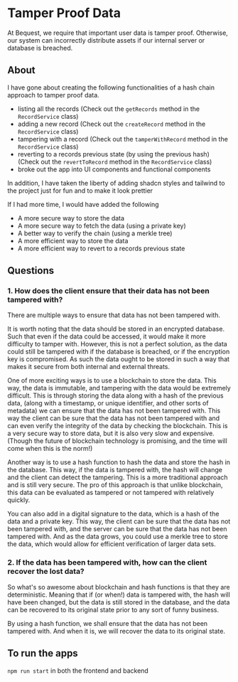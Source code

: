 # Tamper Proof Data

At Bequest, we require that important user data is tamper proof. Otherwise, our system can incorrectly distribute assets if our internal server or database is breached.

## About

I have gone about creating the following functionalities of a hash chain approach to tamper proof data.

- listing all the records (Check out the `getRecords` method in the `RecordService` class)
- adding a new record (Check out the `createRecord` method in the `RecordService` class)
- tampering with a record (Check out the `tamperWithRecord` method in the `RecordService` class)
- reverting to a records previous state (by using the previous hash) (Check out the `revertToRecord` method in the `RecordService` class)
- broke out the app into UI components and functional components

In addition, I have taken the liberty of adding shadcn styles and tailwind to the project just for fun and to make it look prettier

If I had more time, I would have added the following

- A more secure way to store the data
- A more secure way to fetch the data (using a private key)
- A better way to verify the chain (using a merkle tree)
- A more efficient way to store the data
- A more efficient way to revert to a records previous state

## Questions

### **1. How does the client ensure that their data has not been tampered with?**

There are multiple ways to ensure that data has not been tampered with.

It is worth noting that the data should be stored in an encrypted database. Such that even if the data could be accessed, it would make it more difficulty to tamper with. However, this is not a perfect solution, as the data could still be tampered with if the database is breached, or if the encryption key is compromised. As such the data ought to be stored in such a way that makes it secure from both internal and external threats.

One of more exciting ways is to use a blockchain to store the data. This way, the data is immutable, and tampering with the data would be extremely difficult. This is through storing the data along with a hash of the previous data, (along with a timestamp, or unique identifier, and other sorts of metadata) we can ensure that the data has not been tampered with. This way the client can be sure that the data has not been tampered with and can even verify the integrity of the data by checking the blockchain. This is a very secure way to store data, but it is also very slow and expensive. (Though the future of blockchain technology is promising, and the time will come when this is the norm!)

Another way is to use a hash function to hash the data and store the hash in the database. This way, if the data is tampered with, the hash will change and the client can detect the tampering. This is a more traditional approach and is still very secure. The pro of this approach is that unlike blockchain, this data can be evaluated as tampered or not tampered with relatively quickly.

You can also add in a digital signature to the data, which is a hash of the data and a private key. This way, the client can be sure that the data has not been tampered with, and the server can be sure that the data has not been tampered with. And as the data grows, you could use a merkle tree to store the data, which would allow for efficient verification of larger data sets.

### **2. If the data has been tampered with, how can the client recover the lost data?**

So what's so awesome about blockchain and hash functions is that they are deterministic. Meaning that if (or when!) data is tampered with, the hash will have been changed, but the data is still stored in the database, and the data can be recovered to its original state prior to any sort of funny business.

By using a hash function, we shall ensure that the data has not been tampered with. And when it is, we will recover the data to its original state.

## To run the apps

`npm run start` in both the frontend and backend
